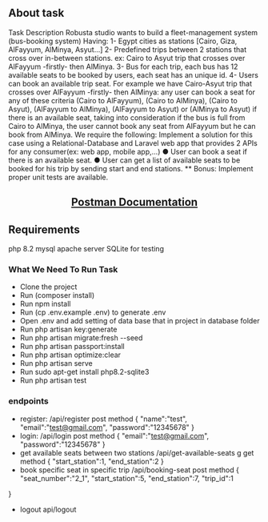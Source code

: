 ## About task

Task Description
Robusta studio wants to build a fleet-management system (bus-booking system) Having:
1- Egypt cities as stations [Cairo, Giza, AlFayyum, AlMinya, Asyut...]
2- Predefined trips between 2 stations that cross over in-between stations.
ex: Cairo to Asyut trip that crosses over AlFayyum -firstly- then AlMinya.
3- Bus for each trip, each bus has 12 available seats to be booked by users, each seat has an
unique id.
4- Users can book an available trip seat.
For example we have Cairo-Asyut trip that crosses over AlFayyum -firstly- then AlMinya:
any user can book a seat for any of these criteria
(Cairo to AlFayyum), (Cairo to AlMinya), (Cairo to Asyut),
(AlFayyum to AlMinya), (AlFayyum to Asyut) or
(AlMinya to Asyut)
if there is an available seat, taking into consideration if the bus is full from Cairo to
AlMinya, the user cannot book any seat from AlFayyum but he can book from AlMinya.
We require the following:
Implement a solution for this case using a Relational-Database and Laravel web app that
provides 2 APIs for any consumer(ex: web app, mobile app,...)
● User can book a seat if there is an available seat.
● User can get a list of available seats to be booked for his trip by sending start and end
stations.
** Bonus: Implement proper unit tests are available.


<h2 align="center"><a href="https://documenter.getpostman.com/view/9536988/2s93JzKLEQ" target="_blank">Postman Documentation</a></h2>

## Requirements
php 8.2
mysql 
apache server
SQLite for testing
### What We Need To Run Task 
- Clone the project 
- Run (composer install) 
- Run npm install
- Run  (cp .env.example .env)  to generate .env
- Open .env and add setting of data base that in project in database folder 
- Run php artisan key:generate
- Run php artisan migrate:fresh --seed
- Run php artisan passport:install
- Run php artisan optimize:clear
- Run php artisan serve
- Run sudo apt-get install php8.2-sqlite3
- Run php artisan test
### endpoints 
- register:
 /api/register
 post method
{
    "name":"test",
    "email":"test@gmail.com",
    "password":"12345678"
}
- login:
 /api/login
 post method
{
     "email":"test@gmail.com",
    "password":"12345678"
}
- get available seats between two stations
/api/get-available-seats g
get method 
{
    "start_station":1,
    "end_station":2
}
- book specific seat in specific trip
/api/booking-seat
post method
{
    "seat_number":"2_1",
    "start_station":5,
    "end_station":7,
    "trip_id":1

}
- logout
api/logout
